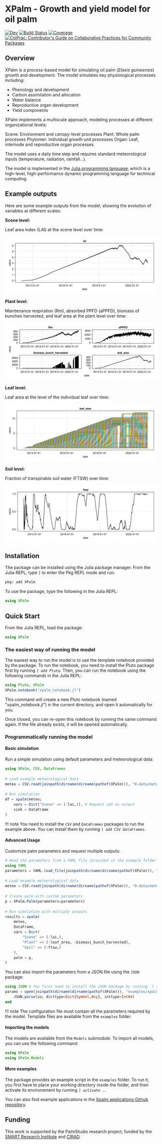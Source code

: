 # XPalm - Growth and yield model for oil palm <img src="https://commons.wikimedia.org/wiki/File:Elaeis_guineensis_-_K%C3%B6hler%E2%80%93s_Medizinal-Pflanzen-056.jpg#/media/Fichier:Elaeis_guineensis_-_K%C3%B6hler%E2%80%93s_Medizinal-Pflanzen-056.jpg" alt="" width="300" align="right" />

<!-- [![Stable](https://img.shields.io/badge/docs-stable-blue.svg)](https://PalmStudio.github.io/XPalm.jl/stable/) -->
[![Dev](https://img.shields.io/badge/docs-dev-blue.svg)](https://PalmStudio.github.io/XPalm.jl/dev/)
[![Build Status](https://github.com/PalmStudio/XPalm.jl/actions/workflows/CI.yml/badge.svg?branch=main)](https://github.com/PalmStudio/XPalm.jl/actions/workflows/CI.yml?query=branch%3Amain)
[![Coverage](https://codecov.io/gh/PalmStudio/XPalm.jl/branch/main/graph/badge.svg)](https://codecov.io/gh/PalmStudio/XPalm.jl)
[![ColPrac: Contributor's Guide on Collaborative Practices for Community Packages](https://img.shields.io/badge/ColPrac-Contributor's%20Guide-blueviolet)](https://github.com/SciML/ColPrac)

## Overview

XPalm is a process-based model for simulating oil palm (*Elaeis guineensis*) growth and development. The model simulates key physiological processes including:

- Phenology and development
- Carbon assimilation and allocation
- Water balance
- Reproductive organ development
- Yield components

XPalm implements a multiscale approach, modeling processes at different organizational levels:

Scene: Environment and canopy-level processes
Plant: Whole palm processes
Phytomer: Individual growth unit processes
Organ: Leaf, internode and reproductive organ processes

The model uses a daily time step and requires standard meteorological inputs (temperature, radiation, rainfall...).

The model is implemented in the [Julia programming language](https://julialang.org/), which is a high-level, high-performance dynamic programming language for technical computing. 

## Example outputs

Here are some example outputs from the model, showing the evolution of variables at different scales:

**Scene level:**

Leaf area index (LAI) at the scene level over time:

![scene level](docs/src/assets/simulation_results_Scene.png)

**Plant level:**

Maintenance respiration (Rm), absorbed PPFD (aPPFD), biomass of bunches harvested, and leaf area at the plant level over time:
 
![plant level](docs/src/assets/simulation_results_Plant.png)

**Leaf level:**

Leaf area at the level of the individual leaf over time:

![leaf level](docs/src/assets/simulation_results_Leaf.png)

**Soil level:**

Fraction of transpirable soil water (FTSW) over time:

![soil level](docs/src/assets/simulation_results_Soil.png)

## Installation

The package can be installed using the Julia package manager. From the Julia REPL, type `]` to enter the Pkg REPL mode and run:

```julia
pkg> add XPalm
```

To use the package, type the following in the Julia REPL:

```julia
using XPalm
```

## Quick Start

From the Julia REPL, load the package:

```julia
using XPalm
```

### The easiest way of running the model

The easiest way to run the model is to use the template notebook provided by the package. To run the notebook, you need to install the Pluto package first by running `] add Pluto`. Then, you can run the notebook using the following commands in the Julia REPL:

```julia
using Pluto, XPalm
XPalm.notebook("xpalm_notebook.jl")
```

This command will create a new Pluto notebook (named "xpalm_notebook.jl") in the current directory, and open it automatically for you.

Once closed, you can re-open this notebook by running the same command again. If the file already exists, it will be opened automatically.

### Programmatically running the model

#### Basic simulation

Run a simple simulation using default parameters and meteorological data:

```julia
using XPalm, CSV, DataFrames

# Load example meteorological data
meteo = CSV.read(joinpath(dirname(dirname(pathof(XPalm))), "0-data/meteo.csv"), DataFrame)

# Run simulation
df = xpalm(meteo; 
    vars = Dict("Scene" => (:lai,)), # Request LAI as output
    sink = DataFrame
)
```

!!! note
    You need to install the `CSV` and `DataFrames` packages to run the example above. You can install them by running `] add CSV DataFrames`.

#### Advanced Usage

Customize palm parameters and request multiple outputs:

```julia
# Read the parameters from a YAML file (provided in the example folder of the package):
using YAML
parameters = YAML.load_file(joinpath(dirname(dirname(pathof(XPalm))), "examples/xpalm_parameters.yml"); dicttype=Dict{Symbol,Any})

# Load example meteorological data
meteo = CSV.read(joinpath(dirname(dirname(pathof(XPalm))), "0-data/meteo.csv"), DataFrame)

# Create palm with custom parameters
p = XPalm.Palm(parameters=parameters)

# Run simulation with multiple outputs
results = xpalm(
    meteo,
    DataFrame,
    vars = Dict(
        "Scene" => (:lai,),
        "Plant" => (:leaf_area, :biomass_bunch_harvested),
        "Soil" => (:ftsw,)
    ),
    palm = p,
)
```

You can also import the parameters from a JSON file using the `JSON` package:

```julia
using JSON # You first need to install the JSON package by running `] add JSON`
params = open(joinpath(dirname(dirname(pathof(XPalm))), "examples/xpalm_parameters.json"), "r") do io
    JSON.parse(io; dicttype=Dict{Symbol,Any}, inttype=Int64)
end
```

!!! note
    The configuration file must contain all the parameters required by the model. Template files are available from the `examples` folder.

#### Importing the models

The models are available from the `Models` submodule. To import all models, you can use the following command:

```julia
using XPalm
using XPalm.Models
```

#### More examples

The package provides an example script in the `examples` folder. To run it, you first have to place your working directory inside the folder, and then activate its environement by running `] activate .`. 

You can also find example applications in the [Xpalm applications Github repository](https://github.com/PalmStudio/XPalm_applications).

## Funding

This work is supported by the PalmStudio research project, funded by the [SMART Research Institute](https://smartri.id/) and [CIRAD](https://www.cirad.fr/en).